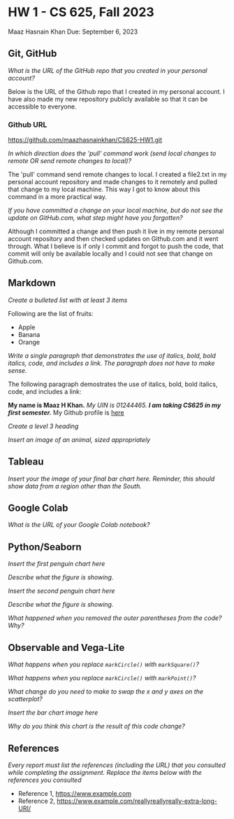 # HW 1 - CS 625, Fall 2023

Maaz Hasnain Khan 
Due: September 6, 2023

## Git, GitHub

*What is the URL of the GitHub repo that you created in your personal account?*

Below is the URL of the Github repo that I created in my personal account. I have also made my new repository publicly available so that it can be accessible to everyone.

### Github URL
https://github.com/maazhasnainkhan/CS625-HW1.git
   
*In which direction does the 'pull' command work (send local changes to remote OR send remote changes to local)?*

The 'pull' command send remote changes to local. I created a file2.txt in my personal account repository and made changes to it remotely and pulled that change to my local machine. This way I got to know about this command in a more practical way.
   
*If you have committed a change on your local machine, but do not see the update on GitHub.com, what step might have you forgotten?*

Although I committed a change and then push it live in my remote personal account repository and then checked updates on Github.com and it went through. What I believe is if only I commit and forgot to push the code, that commit will only be available locally and I could not see that change on Github.com.

## Markdown

*Create a bulleted list with at least 3 items*

Following are the list of fruits:

- Apple
- Banana
- Orange

*Write a single paragraph that demonstrates the use of italics, bold, bold italics, code, and includes a link. The paragraph does not have to make sense.*

The following paragraph demostrates the use of italics, bold, bold italics, code, and includes a link:

**My name is Maaz H Khan.** *My UIN is 01244465.* ***I am taking CS625 in my first semester.*** My Github profile is [here](https://github.com/maazhasnainkhan?tab=repositories)

*Create a level 3 heading*

*Insert an image of an animal, sized appropriately*

## Tableau

*Insert your the image of your final bar chart here. Reminder, this should show data from a region other than the South.*

## Google Colab

*What is the URL of your Google Colab notebook?*

## Python/Seaborn

*Insert the first penguin chart here*

*Describe what the figure is showing.*

*Insert the second penguin chart here*

*Describe what the figure is showing.*

*What happened when you removed the outer parentheses from the code? Why?*

## Observable and Vega-Lite

*What happens when you replace `markCircle()` with `markSquare()`?*

*What happens when you replace `markCircle()` with `markPoint()`?*

*What change do you need to make to swap the x and y axes on the scatterplot?*

*Insert the bar chart image here*

*Why do you think this chart is the result of this code change?*

## References

*Every report must list the references (including the URL) that you consulted while completing the assignment. Replace the items below with the references you consulted*

* Reference 1, <https://www.example.com>
* Reference 2, <https://www.example.com/reallyreallyreally-extra-long-URI/>
